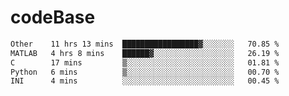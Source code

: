 # codeBase
<!--START_SECTION:waka-->

```txt
Other    11 hrs 13 mins  █████████████████▓░░░░░░░   70.85 %
MATLAB   4 hrs 8 mins    ██████▓░░░░░░░░░░░░░░░░░░   26.19 %
C        17 mins         ▒░░░░░░░░░░░░░░░░░░░░░░░░   01.81 %
Python   6 mins          ▒░░░░░░░░░░░░░░░░░░░░░░░░   00.70 %
INI      4 mins          ░░░░░░░░░░░░░░░░░░░░░░░░░   00.45 %
```

<!--END_SECTION:waka-->
